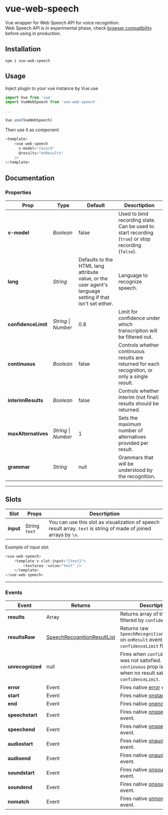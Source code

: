 # vue-web-speech

Vue wrapper for Web Speech API for voice recognition.  
Web Speech API is in experimental phase, check [browser compatibility](https://developer.mozilla.org/en-US/docs/Web/API/SpeechRecognition#browser_compatibility) before using in production.

## Installation 
```
npm i vue-web-speech
```

## Usage

Inject plugin to your vue instance by Vue.use

```javascript
import Vue from 'vue'
import VueWebSpeech from 'vue-web-speech'

...

Vue.use(VueWebSpeech)
```

Then use it as component
```javascript
<template>
    <vue-web-speech
      v-model="record"
      @results="onResults"
    />
</template>
```

## Documentation

### Properties

| Prop | Type | Default | Descrtiption |
|---|---|---|---|
| **v-model** | *Boolean* | false | Used to bind recording state. Can be used to start recording (`true`) or stop recording (`false`).| 
| **lang** | *String* | Defaults to the HTML lang attribute value, or the user agent's language setting if that isn't set either. | Language to recognize speech. | 
| **confidenceLimit** | *String* \| *Number* | 0.8 | Limit for confidence under which transcription will be filtered out. |
| **continuous** | *Boolean* | false | Controls whether continuous results are returned for each recognition, or only a single result. | 
| **interimResults** | *Boolean* | false | Controls whether interim (not final) results should be returned. | 
| **maxAlternatives** | *String* \| *Number* | 1 | Sets the maximum number of alternatives provided per result. | 
| **grammar** | *String* | null | Grammars that will be understood by the recognition. | 

---
## Slots
| Slot | Props | Descrtiption |
|---|---|---|
| **input** | String `text` | You can use this slot as visualization of speech result array. `text` is string of made of joined arrays by `\n`.  |

Example of input slot
```javascript
<vue-web-speech>
    <template v-slot:input="{text}">
        <textarea :value="text" />
    </template>
</vue-web-speech>
``` 
---
### Events
| Event | Returns | Descrtiption |
|---|---|---|
| **results** | Array | Returns array of transcripts filtered by `confidenceLimit`. | 
| **resultsRaw** | [SpeechRecognitionResultList](https://developer.mozilla.org/en-US/docs/Web/API/SpeechRecognitionResultList) | Returns raw `SpeechRecognitionResultList` on `onResult` event without `confidenceLimit` filtering. | 
| **unrecognized** | null | Fires when `confidenceLimit` was not satisfied. When `continuous` prop is on, fires when no result satisfied `confidenceLimit`. | 
| **error** | Event | Fires native [error](https://developer.mozilla.org/en-US/docs/Web/API/SpeechRecognition/error_event) event. | 
| **start** | Event | Fires native [onstart](https://developer.mozilla.org/en-US/docs/Web/API/SpeechRecognition/start_event) event. | 
| **end** | Event | Fires native [onend](https://developer.mozilla.org/en-US/docs/Web/API/SpeechRecognition/end_event) event. | 
| **speechstart** | Event | Fires native [onspeechstart](https://developer.mozilla.org/en-US/docs/Web/API/SpeechRecognition/speechstart_event) event. | 
| **speechend** | Event | Fires native [onspeechend](https://developer.mozilla.org/en-US/docs/Web/API/SpeechRecognition/speechend_event) event. | 
| **audiostart** | Event | Fires native [onaudiostart](https://developer.mozilla.org/en-US/docs/Web/API/SpeechRecognition/audiostart_event) event. | 
| **audioend** | Event | Fires native [onaudioend](https://developer.mozilla.org/en-US/docs/Web/API/SpeechRecognition/audioend_event) event. | 
| **soundstart** | Event | Fires native [onsoundstart](https://developer.mozilla.org/en-US/docs/Web/API/SpeechRecognition/soundstart_event) event. | 
| **soundend** | Event | Fires native [onsoundend](https://developer.mozilla.org/en-US/docs/Web/API/SpeechRecognition/soundend_event) event. | 
| **nomatch** | Event | Fires native [onnomatch](https://developer.mozilla.org/en-US/docs/Web/API/SpeechRecognition/nomatch_event) event. | 
